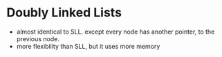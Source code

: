 # Doubly Linked Lists

- almost identical to SLL. except every node has another pointer, to the previous node.
- more flexibility than SLL, but it uses more memory




